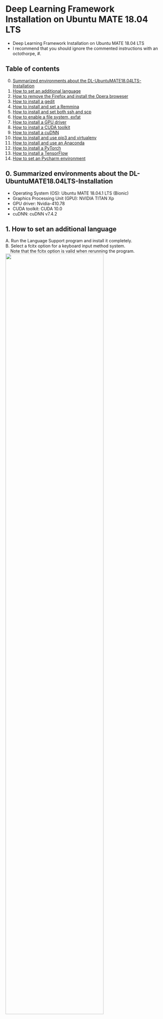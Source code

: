# Deep Learning Framework Installation on Ubuntu MATE 18.04 LTS
- Deep Learning Framework Installation on Ubuntu MATE 18.04 LTS
- I recommend that you should ignore the commented instructions with an octothorpe, #.

## Table of contents
0.  [Summarized environments about the DL-UbuntuMATE18.04LTS-Installation](#envs)
1.  [How to set an additional language](#language)
2.  [How to remove the Firefox and install the Opera broweser](#ib)
3.  [How to install a gedit](#gedit)
4.  [How to install and set a Remmina](#remmina)
5.  [How to install and set both ssh and scp](#ssh_scp)
6.  [How to enable a file system, exfat](#exfat)
7.  [How to install a GPU driver](#gpu_driver)
8.  [How to install a CUDA toolkit](#cuda_toolkit)
9.  [How to install a cuDNN](#cudnn)
10. [How to install and use pip3 and virtualenv](#pip3_virtualenv)
11. [How to install and use an Anaconda](#conda)
12. [How to install a PyTorch](#pytorch)
13. [How to install a TensorFlow](#tensorflow)
14. [How to set an Pycharm environment](#pycharm)


## 0. Summarized environments about the DL-UbuntuMATE18.04LTS-Installation <a name="envs"></a>
- Operating System (OS): Ubuntu MATE 18.04.1 LTS (Bionic)
- Graphics Processing Unit (GPU): NVIDIA TITAN Xp
- GPU driver: Nvidia-410.78
- CUDA toolkit: CUDA 10.0
- cuDNN: cuDNN v7.4.2


## 1. How to set an additional language <a name="language"></a>
A. Run the Language Support program and install it completely.<br />
B. Select a fcitx option for a keyboard input method system.<br />
&nbsp; &nbsp; Note that the fcitx option is valid when rerunning the program.<br /> 
<img src="https://github.com/vujadeyoon/DL-UbuntuMATE18.04LTS-Installation/blob/master/Figures/1_Language/1.png" width="80%"/><br />
C. Logout and login<br />
D. Add input method (e.g. Hangul)<br />
<img src="https://github.com/vujadeyoon/DL-UbuntuMATE18.04LTS-Installation/blob/master/Figures/1_Language/2.png" width="80%"/><br />
E. Set an input method configuration.<br />
<img src="https://github.com/vujadeyoon/DL-UbuntuMATE18.04LTS-Installation/blob/master/Figures/1_Language/3.png" width="80%"/><br />

## 2. How to remove the Firefox browser and install the Opera browser <a name="ib"></a>
A. Remove the Firefox browser.<br />
```bash
usrname@hostname:~/curr_path$ sudo apt-get remove --purge firefox
```
B. Install the Opera browser using a package installer.<br />


## 3. How to install a gedit <a name="gedit"></a>
A. Install the gedit.<br />
```bash
usrname@hostname:~/curr_path$ sudo apt-get install gedit
```


## 4. How to install and set a Remmina <a name="remmina"></a>
A. Reference to the website,
<a href="https://remmina.org" title="Remmina">
Remmina
</a>
.<br />

B. Install the Remmina.<br />
```bash
usrname@hostname:~/curr_path$ sudo snap install remmina
```

C. Set the Remmina remote desktope preference.<br />
<img src="https://github.com/vujadeyoon/DL-UbuntuMATE18.04LTS-Installation/blob/master/Figures/4_Remmina/1.png" width="80%"/><br />


## 5. How to install and set both ssh and scp <a name="ssh_scp"></a>
A. Install the ssh-server.<br />
```bash
usrname@hostname:~/curr_path$ sudo apt-get remove --purge openssh-server
usrname@hostname:~/curr_path$ sudo apt-get install openssh-server
```


## 6. How to enable a file system, exfat <a name="exfat"></a>
A. Enable the exfat file system.<br />
```bash
usrname@hostname:~/curr_path$ sudo apt-get install exfat-utils exfat-fuse
```


## 7. How to install a GPU driver <a name="gpu_driver"></a>
A. Check a NVIDIA driver version with reference to the website,
<a href="https://www.nvidia.com/Download/Find.aspx" title="NVIDIA driver">
NVIDIA driver
</a>
.<br />
<img src="https://github.com/vujadeyoon/DL-UbuntuMATE18.04LTS-Installation/blob/master/Figures/7_GPU_driver/1.png" width="80%"/><br />

B. Install the NVIDIA driver which user selects.<br />
```bash
usrname@hostname:~/curr_path$ sudo add-apt-repository ppa:graphics-drivers/ppa
usrname@hostname:~/curr_path$ sudo apt-get update
# usrname@hostname:~/curr_path$ sudo apt-get install nvidia-390
usrname@hostname:~/curr_path$ sudo apt-get install nvidia-driver-410
usrname@hostname:~/curr_path$ sudo reboot
```

C. Check the installed NVIDIA driver version.<br />
```bash
usrname@hostname:~/curr_path$ nvidia-smi
```
```bash
    Mon Dec 24 10:51:12 2018       
    +-----------------------------------------------------------------------------+
    | NVIDIA-SMI 410.78       Driver Version: 410.78       CUDA Version: 10.0     |
    |-------------------------------+----------------------+----------------------+
    | GPU  Name        Persistence-M| Bus-Id        Disp.A | Volatile Uncorr. ECC |
    | Fan  Temp  Perf  Pwr:Usage/Cap|         Memory-Usage | GPU-Util  Compute M. |
    |===============================+======================+======================|
    |   0  TITAN Xp            Off  | 00000000:01:00.0  On |                  N/A |
    | 23%   41C    P8    12W / 250W |    463MiB / 12192MiB |      8%      Default |
    +-------------------------------+----------------------+----------------------+
    
    +-----------------------------------------------------------------------------+
    | Processes:                                                       GPU Memory |
    |  GPU       PID   Type   Process name                             Usage      |
    |=============================================================================|
    |    0       951      G   /usr/lib/xorg/Xorg                           266MiB |
    |    0      1777      G   compiz                                       148MiB |
    |    0      2047      G   ...uest-channel-token=14304842928010396328    45MiB |
    +-----------------------------------------------------------------------------+
```

D. Uninstall the installed NVIDIA drive.<br />
```bash
usrname@hostname:~/curr_path$ sudo ./usr/bin/nvidia-uninstall
```


## 8. How to install a CUDA toolkit <a name="cuda_toolkit"></a>
A. Download a CUDA toolkit with reference to the websites,
<a href="https://developer.nvidia.com/cuda-downloads" title="CUDA toolkit">
CUDA toolkit
</a>
and
<a href="https://developer.nvidia.com/cuda-toolkit-archive" title="CUDA toolkit archive">
CUDA toolkit archive
</a>
.<br />
&nbsp; &nbsp; Additional reference to the website, 
<a href="https://docs.nvidia.com/cuda/cuda-installation-guide-linux/index.html#abstract" title="NVIDIA CUDA Installation Guide for Linux">
NVIDIA CUDA Installation Guide for Linux
</a>
.<br />
<img src="https://github.com/vujadeyoon/DL-UbuntuMATE18.04LTS-Installation/blob/master/Figures/8_CUDA_toolkit/1.png" width="80%"/><br />

B. Install the CUDA toolkit which user selects.<br />
```bash
usrname@hostname:~/curr_path$ sudo chmod +x cuda_10.0.130_410.48_linux.run
usrname@hostname:~/curr_path$ sudo ./cuda_10.0.130_410.48_linux.run --override
```
```bash
    Do you accept the previously read EULA?
    accept/decline/quit: (accept)
    
    # You are attempting to install on an unsupported configuration. Do you wish to continue?
    # (y)es/(n)o [ default is no ]: (yes)
    
    Install NVIDIA Accelerated Graphics Driver for Linux-x86_64 410.48?
    (y)es/(n)o/(q)uit: (no)
    
    Install the CUDA 10.0 Toolkit?
    (y)es/(n)o/(q)uit: (yes)
    
    Enter Toolkit Location
    [ default is /usr/local/cuda-10.0 ]: (ENTER)
    
    Do you want to install a symbolic link at /usr/local/cuda?  
    (y)es/(n)o/(q)uit: (yes)
    
    Install the CUDA 10.0 Samples?
    (y)es/(n)o/(q)uit: (no)
```

C. Ignore the below warning about incompleted installation.<br /> 
```bash
    ===========
    = Summary =
    ===========
    
    Driver:   Not Selected
    Toolkit:  Installed in /usr/local/cuda-10.0
    Samples:  Not Selected
    
    Please make sure that
     -   PATH includes /usr/local/cuda-10.0/bin
     -   LD_LIBRARY_PATH includes /usr/local/cuda-10.0/lib64, or, add /usr/local/cuda-10.0/lib64 to /etc/ld.so.conf and run ldconfig as root
    
    To uninstall the CUDA Toolkit, run the uninstall script in /usr/local/cuda-10.0/bin
    
    Please see CUDA_Installation_Guide_Linux.pdf in /usr/local/cuda-10.0/doc/pdf for detailed information on setting up CUDA.
    
    ***WARNING: Incomplete installation! This installation did not install the CUDA Driver. A driver of version at least 384.00 is required for CUDA 10.0 functionality to work.
    To install the driver using this installer, run the following command, replacing <CudaInstaller> with the name of this run file:
    sudo <CudaInstaller>.run -silent -driver
    
    Logfile is /tmp/cuda_install_5754.log
    Signal caught, cleaning up
```
```bash
usrname@hostname:~/curr_path$ sudo ./cuda_10.0.130_410.48_linux.run -silent -driver
```

<details>
    <summary>D. (Option) Update CUDA toolkits.</summary>
    
    usrname@hostname:~/curr_path$ sudo chmod +x cuda_9.0.176.1_linux.run
    usrname@hostname:~/curr_path$ sudo ./cuda_9.0.176.1_linux.run
    
        NVIDIA CUDA Toolkit
        Do you accept the previously read EULA?
        accept/decline/quit: (accept)
        
        Enter CUDA Toolkit installation directory
        [ default is /usr/local/cuda-9.0 ]: (ENTER)

</details>

E. Make sure that CUDA path and LD_LIBRARY_path.<br />
```bash
usrname@hostname:~/curr_path$ echo -e "\n## CUDA and cuDNN paths"  >> ~/.bashrc
# usrname@hostname:~/curr_path$ echo 'export CUDA_HOME=/usr/local/cuda-10.0' >> ~/.bashrc
# usrname@hostname:~/curr_path$ echo 'export PATH=/usr/local/cuda-10.0/bin' >> ~/.bashrc
# usrname@hostname:~/curr_path$ echo 'export LD_LIBRARY_PATH=/usr/local/cuda-10.0/lib64' >> ~/.bashrc
usrname@hostname:~/curr_path$ echo 'export PATH=/usr/local/cuda-10.0/bin${PATH:+:${PATH}}' >> ~/.bashrc
usrname@hostname:~/curr_path$ echo 'export LD_LIBRARY_PATH=/usr/local/cuda-10.0/lib64${LD_LIBRARY_PATH:+:${LD_LIBRARY_PATH}}' >> ~/.bashrc
usrname@hostname:~/curr_path$ source ~/.bashrc
```
```bash
# usrname@hostname:~/curr_path$ sudo sh -c "echo '/usr/local/cuda-10.0/lib64' >> /etc/ld.so.conf.d/cuda.conf"
# usrname@hostname:~/curr_path$ sudo sh -c "echo '/usr/local/cuda-10.0/lib' >> /etc/ld.so.conf.d/cuda.conf"
# usrname@hostname:~/curr_path$ sudo ldconfig
usrname@hostname:~/curr_path$ sudo reboot
```

F. Check the installed CUDA toolkit version.<br />
```bash
usrname@hostname:~/curr_path$ nvcc --version
```
```bash
    nvcc: NVIDIA (R) Cuda compiler driver
    Copyright (c) 2005-2018 NVIDIA Corporation
    Built on Sat_Aug_25_21:08:01_CDT_2018
    Cuda compilation tools, release 10.0, V10.0.130
```
```bash
usrname@hostname:~/curr_path$ which nvcc
```
```bash
    /usr/local/cuda-10.0/bin/nvcc
```

G. Uninstall the installed CUDA toolkit.<br />
```bash
usrname@hostname:~/curr_path$ sudo ./usr/local/cuda-10.0/bin/uninstall_cuda_10.0.pl
```


## 9. How to install a cuDNN <a name="cudnn"></a>
A. Download a cuDNN (e.g. cuDNN v7.4.2 Library for Linux) with reference to the websites,
<a href="https://developer.nvidia.com/rdp/cudnDownloadn-download" title="cuDNN">
cuDNN
</a>
, 
<a href="https://developer.nvidia.com/rdp/cudnn-archive" title="cuDNN archive">
cuDNN archive
</a>
.<br />
<img src="https://github.com/vujadeyoon/DL-UbuntuMATE18.04LTS-Installation/blob/master/Figures/9_cuDNN/1.png" width="80%"/><br />

B. Install the downloaded cuDNN.<br />
```bash
usrname@hostname:~/curr_path$ tar xzvf cudnn-10.0-linux-x64-v7.4.2.24.tgz
usrname@hostname:~/curr_path$ sudo cp cuda/lib64/* /usr/local/cuda-10.0/lib64/
usrname@hostname:~/curr_path$ sudo cp cuda/include/* /usr/local/cuda-10.0/include/
usrname@hostname:~/curr_path$ sudo chmod a+r /usr/local/cuda-10.0/lib64/libcudnn*
usrname@hostname:~/curr_path$ sudo chmod a+r /usr/local/cuda-10.0/include/cudnn.h
```

C. Check the installed cuDNN version.<br />
```bash
usrname@hostname:~/curr_path$ cat /usr/local/cuda/include/cudnn.h | grep CUDNN_MAJOR -A 2
```
```bash
    #define CUDNN_MAJOR      7
    #define CUDNN_MINOR      4
    #define CUDNN_PATCHLEVEL 2
    --
    #define CUDNN_VERSION    (CUDNN_MAJOR * 1000 + CUDNN_MINOR * 100 + CUDNN_PATCHLEVEL)
    
    #include "driver_types.h"
```

D. Install the NVIDIA CUDA profiler tools interface.<br />
```bash
usrname@hostname:~/curr_path$ sudo apt-get install libcupti-dev
```


## 10. How to install and use an pip3 and virtualenv <a name="pip3_virtualenv"></a>
A. Check the pip (pip3) and virtualenv usages with reference to the websites,
<a href="https://pip.pypa.io/en/stable/" title="Pip3">
pip3
</a>
,
<a href="https://virtualenv.pypa.io/en/latest/" title="Virtualenv1">
Virtualenv1
</a>
and
<a href="https://packaging.python.org/guides/installing-using-pip-and-virtualenv/" title="Virtualenv2">
Virtualenv2
</a>
.<br />

B. Install the pip3.<br />
```bash
usrname@hostname:~/curr_path$ sudo apt-get install python3-pip
```

C. Check the installed pip3 version.<br />
```bash
usrname@hostname:~/curr_path$ pip3 --version
```
```bash
    pip 9.0.1 from /usr/lib/python3/dist-packages (python 3.6)
```

D. Install the virtualenv.<br />
```bash
usrname@hostname:~/curr_path$ pip3 install virtualenv
```
```bash
    Installing collected packages: virtualenv
    Successfully installed virtualenv-16.4.3
```

E. Check the installed virtualenv version.<br />
```bash
usrname@hostname:~/curr_path$ virtualenv --version
```
```bash
    16.4.3
```

F. Create a virtualenv for python 3.7 with pip3.<br />
&nbsp; &nbsp; The root directory for the virtualenv: /home/usrname/pip3_virtualenv<br />
&nbsp; &nbsp; The name of new virtualenv to be created: virenv_dl<br />
```
usrname@hostname:~/curr_path$ mkdir -p /home/usrname/pip3_virtualenv/virenv_dl
usrname@hostname:~/curr_path$ virtualenv /home/usrname/pip3_virtualenv/virenv_dl --python=python3.7
```

G. Check the virtualenv.<br />
&nbsp; &nbsp; The root directory for the virtualenv: /home/usrname/pip3_virtualenv<br />
```bash
usrname@hostname:~/curr_path$ ls /home/usrname/pip3_virtualenv/
```

H. Activate a virtualenv.<br />
&nbsp; &nbsp; The root directory for the virtualenv: /home/usrname/pip3_virtualenv<br />
&nbsp; &nbsp; The name of virtualenv to be activated: virenv_dl<br />
```bash
usrname@hostname:~/curr_path$ source /home/usrname/pip3_virtualenv/virenv_dl/bin/activate
```

I. Deactivate a virtualenv.<br />
&nbsp; &nbsp; The name of virtualenv to be deactivated: virenv_dl<br />
```bash
(virenv_dl) usrname@hostname:~/curr_path$ deactivate
```

J. Remove a virtualenv.<br />
&nbsp; &nbsp; The root directory for the virtualenv: /home/usrname/pip3_virtualenv<br />
&nbsp; &nbsp; The name of virtualenv to be removed: virenv_dl<br />
```bash
(virenv_dl) usrname@hostname:~/curr_path$ deactivate
usrname@hostname:~/curr_path$ rm -rf /home/usrname/pip3_virtualenv/virenv_dl
```

K. Export a pip3 package list.<br />
&nbsp; &nbsp; The name of activated virtualenv: virenv_dl<br />
```bash
(virenv_dl) usrname@hostname:~/curr_path$ pip3 freeze > requirements.txt
```

L. Install packages from the exported pip3 package list.<br />
&nbsp; &nbsp; The name of activated virtualenv: virenv_new<br />
```bash
(virenv_new) usrname@hostname:~/curr_path$ pip3 install -r requirements.txt
```


## 11. How to install and use an Anaconda <a name="conda"></a>
A. Download an Anaconda with reference to the website,
<a href="https://www.anaconda.com/download/#linux" title="Anaconda">
Anaconda
</a>
.<br />

B. Install the downloaded Anaconda.<br />
```bash
usrname@hostname:~/curr_path$ bash Anaconda3-2018.12-Linux-x86_64.sh
```
```bash
    Do you accept the license terms? [yes|no]
    [no] >>> (yes)
    Anaconda3 will now be installed into this location:
    /home/usrname/anaconda3
    [/home/usrname/anaconda3] >>> (ENTER)
    Do you wish the installer to prepend the Anaconda3 install location
    to PATH in your /home/usrname/.bashrc ? [yes|no]
    [no] >>> (yes)
    Do you wish to proceed with the installation of Microsoft VSCode? [yes|no]
    >>> (no)
```
```bash
usrname@hostname:~/curr_path$ source ~/.bashrc
```

<details>
    <summary>C. (Option) Update the Anaconda.</summary>
    
    usrname@hostname:~/curr_path$ conda update conda
    
        The following packages will be UPDATED:
        Proceed ([y]/n)? (y)
        
</details>conda envrionments

D. Check the installed conda version.<br />
```bash
usrname@hostname:~/curr_path$ conda --version
```
```bash
    conda 4.5.12
```

E. Check the conda envrionments.<br />
```bash
usrname@hostname:~/curr_path$ conda info --envs
```
```bash
    # conda environments:
    #
    base                  *  /home/usrname/anaconda3
    
```

F. Create a conda virtual environments for python 3.7 with conda.<br />
&nbsp; &nbsp; The name of new conda virtual environment to be created: conda_dl<br />
```
usrname@hostname:~/curr_path$ conda create --name conda_dl python=3.7
```

G. Clone a conda virtual environment.<br />
&nbsp; &nbsp; The name of new conda virtual environment to be cloned: conda_pytorch<br />
&nbsp; &nbsp; The name of existed conda virtual environment: conda_dl<br />
```bash
usrname@hostname:~/curr_path$ conda create --name conda_pytorch --clone conda_dl
```

H. Activate a conda virtual environment.<br />
&nbsp; &nbsp; The name of conda virtual environment to be activated: conda_pytorch<br />
```bash
usrname@hostname:~/curr_path$ conda activate conda_pytorch
```

I. Deactivate a conda virtual environment.<br />
&nbsp; &nbsp; The name of conda virtual environment to be deactivated: conda_pytorch<br />
```bash
(conda_pytorch) usrname@hostname:~/curr_path$ conda deactivate
```

J. Remove a conda virtual environment.<br />
&nbsp; &nbsp; The name of conda virtual environment to be removed: conda_dl<br />
```bash
usrname@hostname:~/curr_path$ conda remove --name conda_dl --all
```

K. Export a conda package list.<br />
&nbsp; &nbsp; The name of activated conda virtual environment: conda_pytorch<br />
```bash
(conda_pytorch) usrname@hostname:~/curr_path$ conda list -e > requirements.txt
```

L. Install packages from the exported conda package list.<br />
```bash
&nbsp; &nbsp; The name of activated conda virtual environment: conda_new<br />
(conda_new) usrname@hostname:~/curr_path$ conda install --yes --file requirements.txt # does not automatically install all the dependencies
```
```bash
(conda_new) usrname@hostname:~/curr_path$ while read requirement; do conda install --yes $requirement; done < requirements.txt # automatically install all the dependencies
```

M. Export a conda virtual envrionment.<br />
&nbsp; &nbsp; The name of conda virtual environment to be exported: conda_pytorch<br />
&nbsp; &nbsp; The name of exported file: exported_env.yml<br />
```bash
usrname@hostname:~/curr_path$ conda conda_pytorch export > exported_env.yml
```

N. Create a conda virtual environment with the exported conda virtual environment.<br />
&nbsp; &nbsp; The name of new conda virtual environment to be created: conda_new<br />
&nbsp; &nbsp; The name of exported file: exported_env.yml<br />
```bash
usrname@hostname:~/curr_path$ conda conda_new create -f exported_env.yml
```


## 12. How to install a PyTorch <a name="pytorch"></a>
A. Check a PyTorch version with reference to the website,
<a href="https://pytorch.org" title="PyTorch">
PyTorch
</a>
.<br />

B. Install the PyTorch where user want to install it.<br />
&nbsp; &nbsp; The name of conda virtual environment where user want to install the PyTorch: conda_pytorch<br />
```bash
usrname@hostname:~/curr_path$ conda activate conda_pytorch
(conda_pytorch) usrname@hostname:~/curr_path$ conda install pytorch torchvision cuda100 -c pytorch
```

C. Make sure the PyTorch is installed correctly. <br />
```bash
(conda_pytorch) usrname@hostname:~/curr_path$ python
Python 3.7.1 (default, Dec 14 2018, 19:28:38) 
[GCC 7.3.0] :: Anaconda, Inc. on linux
Type "help", "copyright", "credits" or "license" for more information.
```
```python
>>> import torch
>>> torch.cuda.is_available()
True
>>> torch.cuda.get_device_name(0)
'TITAN Xp'
>>> torch.cuda.device_count()
1
>>> a = torch.rand(5)
>>> b = a.cuda()
>>> a
tensor([0.4732, 0.1292, 0.7363, 0.6000, 0.2162])
>>> b
tensor([0.4732, 0.1292, 0.7363, 0.6000, 0.2162], device='cuda:0')
```


## 13. How to install a TensorFlow <a name="tensorflow"></a>
A. Check a TensorFlow version with reference to the website,
<a href="https://www.tensorflow.org" title="TensorFlow">
TensorFlow
</a>
.<br />

B. Install the TensorFlow where user want to install it.<br />
&nbsp; &nbsp; The name of conda virtual environment where user want to install the TensorFlow: conda_tf<br />
```bash
usrname@hostname:~/curr_path$ conda activate conda_tf
(conda_tf) usrname@hostname:~/curr_path$ pip install --ignore-installed --upgrade https://storage.googleapis.com/tensorflow/linux/gpu/tensorflow_gpu-1.12.0-cp36-cp36m-linux_x86_64.whl
```


## 14. How to set an Pycharm environment <a name="pycharm"></a>
A. Download a Pycharm which is a kind of Python IDEs with reference to the website,
<a href="https://www.jetbrains.com/pycharm/download/#section=linux" title="Pycharm">
Pycharm
</a>
.<br />

B. Install the Pycharm.<br />
```bash
usrname@hostname:~/curr_path$ tar xzvf pycharm-community-2018.3.2.tar.gz
usrname@hostname:~/curr_path$ mv pycharm-community-2018.3.2/ ~/
```
I suggest that some options should be selected as follows:
- Complete Installation: Check the option, "Do not import settings".
- Customize PyCharm - Create Launcher Script: Do not check the option.

C. Execute the Pycharm.
```bash
usrname@hostname:~/curr_path$ ~/pycharm-community-2018.3.2/pycharm.sh
```

D. Create a new project with existing interpreter which is in a specific conda environment (e.g. conda_dl).<br />
<img src="https://github.com/vujadeyoon/DL-UbuntuMATE18.04LTS-Installation/blob/master/Figures/13_Pycharm/1.png" width="80%"/><br />

E. How to set a project interpreter.<br />
<img src="https://github.com/vujadeyoon/DL-UbuntuMATE18.04LTS-Installation/blob/master/Figures/13_Pycharm/2.png" width="80%"/><br />
